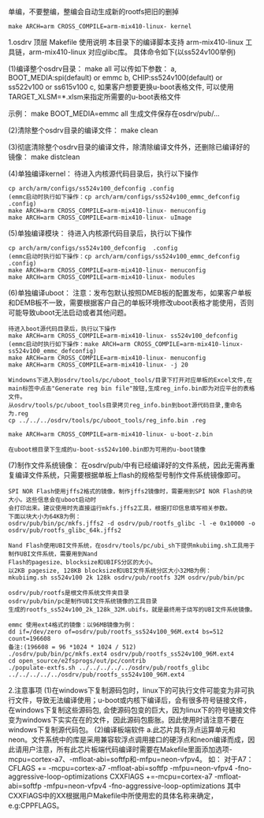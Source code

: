 单编，不要整编，整编会自动生成新的rootfs把旧的删掉

	make ARCH=arm CROSS_COMPILE=arm-mix410-linux- kernel

1.osdrv 顶层 Makefile 使用说明
本目录下的编译脚本支持 arm-mix410-linux 工具链，arm-mix410-linux 对应glibc库。
具体命令如下(以ss524v100举例)

(1)编译整个osdrv目录：
	make all
    可以传如下参数：
    a, BOOT_MEDIA:spi(default) or emmc
    b, CHIP:ss524v100(default) or ss522v100 or ss615v100
    c, 如果客户想要更换u-boot表格文件, 可以使用TARGET_XLSM=*.xlsm来指定所需要的u-boot表格文件

示例：	make BOOT_MEDIA=emmc all
	生成文件保存在osdrv/pub/...

(2)清除整个osdrv目录的编译文件：
	make clean

(3)彻底清除整个osdrv目录的编译文件，除清除编译文件外，还删除已编译好的镜像：
	make distclean

(4)单独编译kernel：
	待进入内核源代码目录后，执行以下操作

	cp arch/arm/configs/ss524v100_defconfig .config
    (emmc启动时执行如下操作：cp arch/arm/configs/ss524v100_emmc_defconfig  .config)
	make ARCH=arm CROSS_COMPILE=arm-mix410-linux- menuconfig
	make ARCH=arm CROSS_COMPILE=arm-mix410-linux- uImage

(5)单独编译模块：
	待进入内核源代码目录后，执行以下操作

	cp arch/arm/configs/ss524v100_defconfig  .config
    (emmc启动时执行如下操作：cp arch/arm/configs/ss524v100_emmc_defconfig  .config)
	make ARCH=arm CROSS_COMPILE=arm-mix410-linux- menuconfig
	make ARCH=arm CROSS_COMPILE=arm-mix410-linux- modules

(6)单独编译uboot：
	注意：发布包默认按照DMEB板的配置发布，如果客户单板和DEMB板不一致，需要根据客户自己的单板环境修改uboot表格才能使用，否则可能导致uboot无法启动或者其他问题。

    待进入boot源代码目录后，执行以下操作
	make ARCH=arm CROSS_COMPILE=arm-mix410-linux- ss524v100_defconfig
	(emmc启动时执行如下操作：make ARCH=arm CROSS_COMPILE=arm-mix410-linux- ss524v100_emmc_defconfig)
	make ARCH=arm CROSS_COMPILE=arm-mix410-linux- menuconfig
	make ARCH=arm CROSS_COMPILE=arm-mix410-linux- -j 20

    Windowns下进入到osdrv/tools/pc/uboot_tools/目录下打开对应单板的Excel文件,在main标签中点击"Generate reg bin file"按钮,生成reg_info.bin即为对应平台的表格文件。
    从osdrv/tools/pc/uboot_tools目录拷贝reg_info.bin到boot源代码目录,重命名为.reg
    cp ../../../osdrv/tools/pc/uboot_tools/reg_info.bin .reg

    make ARCH=arm CROSS_COMPILE=arm-mix410-linux- u-boot-z.bin

    在uboot根目录下生成的u-boot-ss524v100.bin即为可用的u-boot镜像

(7)制作文件系统镜像：
在osdrv/pub/中有已经编译好的文件系统，因此无需再重复编译文件系统，只需要根据单板上flash的规格型号制作文件系统镜像即可。

	SPI NOR Flash使用jffs2格式的镜像，制作jffs2镜像时，需要用到SPI NOR Flash的块大小。这些信息会在uboot启动时
	会打印出来。建议使用时先直接运行mkfs.jffs2工具，根据打印信息填写相关参数。
	下面以块大小为64KB为例：
	osdrv/pub/bin/pc/mkfs.jffs2 -d osdrv/pub/rootfs_glibc -l -e 0x10000 -o osdrv/pub/rootfs_glibc_64k.jffs2

	Nand Flash使用UBI文件系统，在osdrv/tools/pc/ubi_sh下提供mkubiimg.sh工具用于制作UBI文件系统，需要用到Nand
	Flash的pagesize、blocksize和UBIFS分区的大小。
	以2KB pagesize, 128KB blocksize和UBI文件系统分区大小32MB为例：
	mkubiimg.sh ss524v100 2k 128k osdrv/pub/rootfs 32M osdrv/pub/bin/pc

	osdrv/pub/rootfs是根文件系统文件夹目录
	osdrv/pub/bin/pc是制作UBI文件系统镜像的工具目录
	生成的rootfs_ss524v100_2k_128k_32M.ubifs，就是最终用于烧写的UBI文件系统镜像。

	emmc 使用ext4格式的镜像：以96MB镜像为例：
	dd if=/dev/zero of=osdrv/pub/rootfs_ss524v100_96M.ext4 bs=512 count=196608
	备注:(196608 = 96 *1024 * 1024 / 512)
	./osdrv/pub/bin/pc/mkfs.ext4 osdrv/pub/rootfs_ss524v100_96M.ext4
	cd open_source/e2fsprogs/out/pc/contrib
	./populate-extfs.sh ../../../../../osdrv/pub/rootfs_glibc ../../../../../osdrv/pub/rootfs_ss524v100_96M.ext4

2.注意事项
(1)在windows下复制源码包时，linux下的可执行文件可能变为非可执行文件，导致无法编译使用；u-boot或内核下编译后，会有很多符号链接文件，在windows下复制这些源码包, 会使源码包变的巨大，因为linux下的符号链接文件变为windows下实实在在的文件，因此源码包膨胀。因此使用时请注意不要在windows下复制源代码包。
(2)编译板端软件
    a.此芯片具有浮点运算单元和neon。文件系统中的库是采用兼容软浮点调用接口的硬浮点和neon编译而成，因此请用户注意，所有此芯片板端代码编译时需要在Makefile里面添加选项-mcpu=cortex-a7、-mfloat-abi=softfp和-mfpu=neon-vfpv4。
如：
对于A7：
    CFLAGS += -mcpu=cortex-a7 -mfloat-abi=softfp -mfpu=neon-vfpv4 -fno-aggressive-loop-optimizations
    CXXFlAGS +=-mcpu=cortex-a7 -mfloat-abi=softfp -mfpu=neon-vfpv4 -fno-aggressive-loop-optimizations
其中CXXFlAGS中的XX根据用户Makefile中所使用宏的具体名称来确定，e.g:CPPFLAGS。
